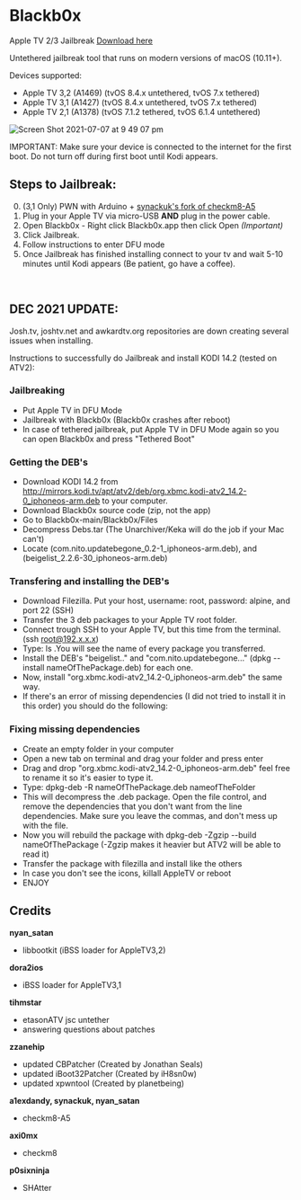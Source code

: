 # Blackb0x
 Apple TV 2/3 Jailbreak [Download here](https://github.com/NSSpiral/Blackb0x/releases)


Untethered jailbreak tool that runs on modern versions of macOS (10.11+). 


Devices supported: 
- Apple TV 3,2 (A1469) (tvOS 8.4.x untethered, tvOS 7.x tethered)
- Apple TV 3,1 (A1427) (tvOS 8.4.x untethered, tvOS 7.x tethered)
- Apple TV 2,1 (A1378) (tvOS 7.1.2 tethered, tvOS 6.1.4 untethered)

![Screen Shot 2021-07-07 at 9 49 07 pm](https://user-images.githubusercontent.com/32339783/124758042-8c1de500-df71-11eb-8db3-32a34e2ed3a2.png)

IMPORTANT: 
Make sure your device is connected to the internet for the first boot. Do not turn off during first boot until Kodi appears.

## Steps to Jailbreak: 

0. (3,1 Only) PWN with Arduino + [synackuk's fork of checkm8-A5](https://github.com/synackuk/checkm8-a5)
1. Plug in your Apple TV via micro-USB **AND** plug in the power cable.
2. Open Blackb0x - Right click Blackb0x.app then click Open *(Important)*
3. Click Jailbreak.
4. Follow instructions to enter DFU mode
5. Once Jailbreak has finished installing connect to your tv and wait 5-10 minutes until Kodi appears (Be patient, go have a coffee).

<br>

## DEC 2021 UPDATE:
Josh.tv, joshtv.net and awkardtv.org repositories are down creating several issues when installing.

Instructions to successfully do Jailbreak and install KODI 14.2 (tested on ATV2):

### Jailbreaking
- Put Apple TV in DFU Mode
- Jailbreak with Blackb0x (Blackb0x crashes after reboot)
- In case of tethered jailbreak, put Apple TV in DFU Mode again so you can open Blackb0x and press "Tethered Boot"

### Getting the DEB's
- Download KODI 14.2 from http://mirrors.kodi.tv/apt/atv2/deb/org.xbmc.kodi-atv2_14.2-0_iphoneos-arm.deb to your computer.
- Download Blackb0x source code (zip, not the app)
- Go to Blackb0x-main/Blackb0x/Files
- Decompress Debs.tar (The Unarchiver/Keka will do the job if your Mac can't)
- Locate (com.nito.updatebegone_0.2-1_iphoneos-arm.deb), and (beigelist_2.2.6-30_iphoneos-arm.deb)

### Transfering and installing the DEB's
- Download Filezilla. Put your host, username: root, password: alpine, and port 22 (SSH)
- Transfer the 3 deb packages to your Apple TV root folder.
- Connect trough SSH to your Apple TV, but this time from the terminal. (ssh root@192.x.x.x)
- Type: ls .You will see the name of every package you transferred.
- Install the DEB's "beigelist.." and "com.nito.updatebegone..." (dpkg --install nameOfThePackage.deb) for each one.
- Now, install "org.xbmc.kodi-atv2_14.2-0_iphoneos-arm.deb" the same way. 
- If there's an error of missing dependencies (I did not tried to install it in this order) you should do the following:

### Fixing missing dependencies
- Create an empty folder in your computer
- Open a new tab on terminal and drag your folder and press enter
- Drag and drop "org.xbmc.kodi-atv2_14.2-0_iphoneos-arm.deb" feel free to rename it so it's easier to type it.
- Type: dpkg-deb -R nameOfThePackage.deb nameofTheFolder
- This will decompress the .deb package. Open the file control, and remove the dependencies that you don't want from the line dependencies. Make sure you leave the commas, and don't mess up with the file.
- Now you will rebuild the package with dpkg-deb -Zgzip --build nameOfThePackage (-Zgzip makes it heavier but ATV2 will be able to read it)
- Transfer the package with filezilla and install like the others
- In case you don't see the icons, killall AppleTV or reboot
- ENJOY


## Credits
**nyan_satan**
* libbootkit (iBSS loader for AppleTV3,2)

**dora2ios**
* iBSS loader for AppleTV3,1

**tihmstar**
* etasonATV jsc untether
* answering questions about patches

**zzanehip**
* updated CBPatcher (Created by Jonathan Seals)
* updated iBoot32Patcher (Created by iH8sn0w)
* updated xpwntool (Created by planetbeing)

**a1exdandy, synackuk, nyan_satan**
* checkm8-A5

**axi0mx**
* checkm8

**p0sixninja**
* SHAtter
